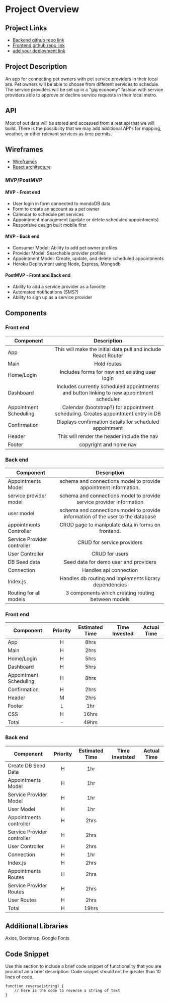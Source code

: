 # Project Overview

## Project Links

- [Backend github repo link](https://github.com/bcantello/GA-Project-3-Backend.git)
- [Frontend github repo link](https://github.com/bcantello/GA-Project-3-Frontend.git)
- [add your deployment link]()

## Project Description

An app for connecting pet owners with pet service providers in their local ara. Pet owners will be able to choose from different services to schedule. The service providers will be set up in a "gig economy" fashion with service providers able to approve or decline service requests in their local metro.

## API

Most of out data will be stored and accessed from a rest api that we will build. There is the possibility that we may add additional API's for mapping, weather, or other relevant services as time permits.


## Wireframes


- [Wireframes](https://res.cloudinary.com/df6sigxz7/image/upload/v1587140842/pet%20service%20app/pet-owner_wireframe.png)
- [React architecture](https://docs.google.com/drawings/d/18Hq_A72VDjx0QRy-cDF9zlw0pyXYMBRaETnuvfN9eiU/edit)


### MVP/PostMVP



#### MVP - Front end
- User login in form connected to mondoDB data
- Form to create an account as a pet owner
- Calendar to schedule pet services
- Appointment management (update or delete scheduled appointments)
- Responsive design built mobile first

#### MVP - Back end
- Consumer Model: Ability to add pet owner profiles
- Provider Model: Searchable provider profiles
- Appointment Model: Create, update, and delete scheduled appointments
- Heroku Deployment using Node, Express, Mongodb

#### PostMVP - Front and Back end

- Ability to add a service provider as a favorite
- Automated notifications (SMS?)
- Ability to sign up as a service provider

## Components

### Front end

| Component | Description | 
| --- | :---: |  
| App | This will make the initial data pull and include React Router| 
| Main | Hold routes |
| Home/Login | Includes forms for new and existing user login |
| Dashboard | Includes currently scheduled appointments and button linking to new appointment scheduler |
| Appointment Scheduling | Calendar (bootstrap?) for appointment scheduling. Creates appointment entry in DB |
| Confirmation | Displays confirmation details for scheduled appointment |
| Header | This will render the header include the nav | 
| Footer | copyright and home nav |

### Back end

| Component | Description | 
| --- | :---: |  
| Appointments Model | schema and connections model to provide appointment information. | 
| service provider model | schema and connections model to provide service provider information | 
| user model | schema and connections model to provide information of the user to the database | 
| appointments Controller | CRUD page to manipulate data in forms on frontend. |
| Service Provider controller | CRUD for service providers |
| User Controller | CRUD for users |
| DB Seed data | Seed data for demo user and providers |
| Connection | Handles api connection |
| Index.js | Handles db routing and implements library dependencies |
| Routing for all models | 3 components which creating routing between models |


### Front end

| Component | Priority | Estimated Time | Time Invested | Actual Time |
| --- | :---: |  :---: | :---: | :---: |
| App | H | 8hrs |  |  |
| Main | H | 2hrs |  |  |
| Home/Login | H | 5hrs |  |  |
| Dashboard | H | 5hrs |  |  |
| Appointment Scheduling | H | 8hrs |  |  |
| Confirmation | H | 2hrs |  |  |
| Header | M | 2hrs |  |  | 
| Footer | L | 1hr |  |  |
| CSS | H | 16hrs |  |  |
| Total | - | 49hrs |  |  |

### Back end

| Component | Priority | Estimated Time | Time Invetsted | Actual Time |
| --- | :---: |  :---: | :---: | :---: |
| Create DB Seed Data | H | 1hr |  |  |
| Appointments Model | H | 1hr |  |  |
| Service Provider Model | H | 1hr |  |  |
| User Model | H | 1hr |  |  |
| Appointments controller | H | 2hrs |  |  |
| Service Provider controller | H | 2hrs |  |  |
| User Controller | H | 2hrs |  |  |
| Connection | H | 1hr |  |  |
| Index.js | H | 2hrs |  |  |
| Appointments Routes | H | 2hrs |  |  |
| Service Provider Routes | H | 2hrs |  |  |
| User Routes | H | 2hrs |  |  |
| Total | H | 19hrs |  |  |

## Additional Libraries
 Axios, Bootstrap, Google Fonts 

## Code Snippet

Use this section to include a brief code snippet of functionality that you are proud of an a brief description.  Code snippet should not be greater than 10 lines of code. 

```
function reverse(string) {
	// here is the code to reverse a string of text
}
```
